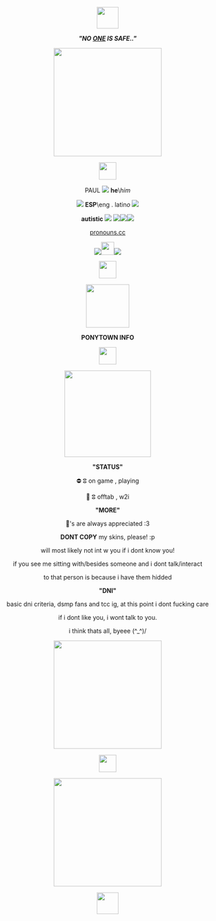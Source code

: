 <p align="center"><img src="https://64.media.tumblr.com/419f02c9c14405e8d10cff760a4c24c1/ff3c8b8a9f09b685-8e/s540x810/e65c0e8f5bd224dadd1965b3bea432758db9c1fb.pnj" height="50"/></p>
<p align="center"><b><i>"NO <a href="https://www.youtube.com/watch?v=TPSenKymLwk">ONE</a> IS SAFE.."</i></b></p>
<p align="center"><img src="https://i.postimg.cc/KK9bvLZ6/stupid-pig-stupid-pig.gif" height="250"/></p>
<p align="center"><img src="https://64.media.tumblr.com/f8b447eca09928dbb8f5ea9b5b82083e/c20ad8a62d7f9ff7-fe/s540x810/a10f164738fc142fcec236a4567dc7d80930bfaa.pnj" height="40"/></p>
<p align="center">PAUL <img src="https://i.imgur.com/jANDKYJ.gif"/> <b>he</b>\<i>him</i></p>
<p align="center"><img src="https://i.imgur.com/0OtfAuB.gif"/> <b>ESP</b>\eng . latin<i>o</i> <img src="https://64.media.tumblr.com/fad8bd0544a50085a1156580a68585e5/3711901869dc7043-5c/s75x75_c1/4c823ef73509e24a0c5f8f01ea2681692a893c5a.gifv"/></p>
<p align="center"><b>autistic</b> <img src="https://i.imgur.com/Pqwrwwn.png"/> <img src="https://cdn.discordapp.com/emojis/1113882855832027237.webp?size=22&quality=lossless"/><img src="https://cdn.discordapp.com/emojis/1113868153487888464.webp?size=22&quality=lossless"/><img src="https://cdn.discordapp.com/emojis/1119501637740929096.webp?size=22&quality=lossless"/></p>
<p align="center"><a href="https://pronouns.cc/@paul/">pronouns.cc</a></p>
<p align="center"><img src="https://64.media.tumblr.com/356ca8f4c0a267f75055f24396a60134/b687ae3d2a2025e9-e4/s75x75_c1/418c6bf31d7e819a81dcd599df29caa0142403ac.gifv"/><img src="https://files.catbox.moe/cafcoq.png" height="30"/><img src="https://64.media.tumblr.com/0574de100ab49b6488a96888b76f8dc2/b687ae3d2a2025e9-7b/s75x75_c1/267da775898a59088f29a194135fc53174650294.gifv"/></p>
<p align="center"><img src="https://64.media.tumblr.com/63047f20039ce49fa7e42288666666d2/c20ad8a62d7f9ff7-5d/s540x810/f1100da23af4a62c124bb5e9b1a19ae9494b907a.pnj" height="40"/></p>
<p align="center"><img src="https://files.catbox.moe/qjea4w.png" height="100"/></p>
<p align="center"><b>PONYTOWN INFO</b></p>
<p align="center"><img src="https://64.media.tumblr.com/f8b447eca09928dbb8f5ea9b5b82083e/c20ad8a62d7f9ff7-fe/s540x810/a10f164738fc142fcec236a4567dc7d80930bfaa.pnj" height="40"/></p>
<p align="center"><img src="https://files.catbox.moe/38799i.png" width="200"/></p>
<p align="center"><b>"STATUS"</b></p>
<p align="center">⛔ ⵓ on game , playing</p>
<p align="center">🌙 ⵓ offtab , w2i</p>
<p align="center"><b>"MORE"</b></p>
<p align="center">👑's are always appreciated :3</p>
<p align="center"><b>DONT COPY</b> my skins, please! :p</p>
<p align="center">will most likely not int w you if i dont know you!</p>
<p align="center">if you see me sitting with/besides someone and i dont talk/interact</p>
<p align="center">to that person is because i have them hidded</p>
<p align="center"><b>"DNI"</b></p>
<p align="center">basic dni criteria, dsmp fans and tcc ig, at this point i dont fucking care</p>
<p align="center">if i dont like you, i wont talk to you.</p>
<p align="center">i think thats all, byeee (^_^)/</p>
<p align="center"><img src="https://i.postimg.cc/bG46TNLG/fucking-2.gif" height="250"/></p>
<p align="center"><img src="https://64.media.tumblr.com/63047f20039ce49fa7e42288666666d2/c20ad8a62d7f9ff7-5d/s540x810/f1100da23af4a62c124bb5e9b1a19ae9494b907a.pnj" height="40"/></p>
<p align="center"><img src="https://64.media.tumblr.com/b185e11377e970480380ee81220d9fe2/6afa2cc58653f270-63/s250x400/eccc257955e9cd85520c92e7baca5a724e86b914.pnj" height="250"/></p>
<p align="center"><img src="https://64.media.tumblr.com/dab439843ee8cd9d5c76b7ab0a179ee4/ff3c8b8a9f09b685-67/s540x810/a1671f860fe9776503da288ca5f922f0159d998e.pnj" height="50"/></p>
